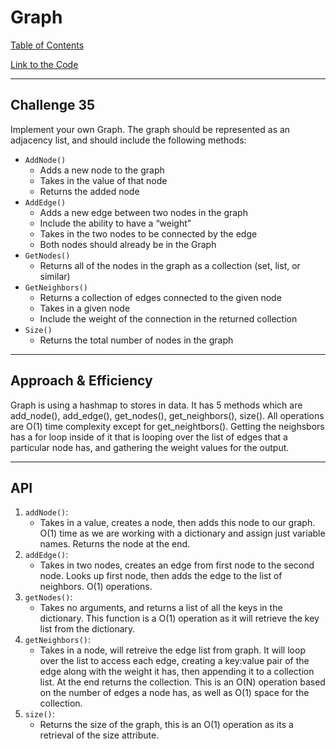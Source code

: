 # Graph
[Table of Contents](../../../README.md)

[Link to the Code](./graph.js)

---

## Challenge 35

Implement your own Graph. The graph should be represented as an adjacency list, and should include the following methods:

- `AddNode()`
    - Adds a new node to the graph
    - Takes in the value of that node
    - Returns the added node
- `AddEdge()`
    - Adds a new edge between two nodes in the graph
    - Include the ability to have a “weight”
    - Takes in the two nodes to be connected by the edge
    - Both nodes should already be in the Graph
- `GetNodes()`
    - Returns all of the nodes in the graph as a collection (set, list, or similar)
- `GetNeighbors()`
    - Returns a collection of edges connected to the given node
    - Takes in a given node
    - Include the weight of the connection in the returned collection
- `Size()`
    - Returns the total number of nodes in the graph

---

## Approach & Efficiency
Graph is using a hashmap to stores in data. It has 5 methods which are add_node(), add_edge(), get_nodes(), get_neighbors(), size(). All operations are O(1) time complexity except for get_neightbors(). Getting the neighsbors has a for loop inside of it that is looping over the list of edges that a particular node has, and gathering the weight values for the output.

---

## API
1. `addNode()`:
    - Takes in a value, creates a node, then adds this node to our graph. O(1) time as we are working with a dictionary and assign just variable names. Returns the node at the end.
2. `addEdge()`:
    - Takes in two nodes, creates an edge from first node to the second node. Looks up first node, then adds the edge to the list of neighbors. O(1) operations.
3. `getNodes()`:
    - Takes no arguments, and returns a list of all the keys in the dictionary. This function is a O(1) operation as it will retrieve the key list from the dictionary.
4. `getNeighbors()`:
    - Takes in a node, will retreive the edge list from graph. It will loop over the list to access each edge, creating a key:value pair of the edge along with the weight it has, then appending it to a collection list. At the end returns the collection. This is an O(N) operation based on the number of edges a node has, as well as O(1) space for the collection.
5. `size()`:
    - Returns the size of the graph, this is an O(1) operation as its a retrieval of the size attribute.


